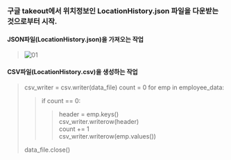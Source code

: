
### 구글 takeout에서 위치정보인 LocationHistory.json 파일을 다운받는 것으로부터 시작.

#### JSON파일(LocationHistory.json)을 가져오는 작업
> ![01](https://user-images.githubusercontent.com/66988643/86301185-21d8b300-bc40-11ea-81b5-baf547e5b9a3.PNG)

#### CSV파일(LocationHistory.csv)을 생성하는 작업

> csv_writer = csv.writer(data_file)
> count = 0
> for emp in employee_data:
>    > if count == 0:      
>    >    > header = emp.keys()  
>    >    > csv_writer.writerow(header)  
>    >    > count += 1  
>    > csv_writer.writerow(emp.values())  
> 
> data_file.close()  

####

